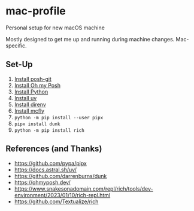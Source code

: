 # mac-profile
Personal setup for new macOS machine

Mostly designed to get me up and running during machine changes. Mac-specific.

## Set-Up
1. [Install posh-git](https://github.com/dahlbyk/posh-git?tab=readme-ov-file#installing-posh-git-via-powershellget-on-linux-macos-and-windows)
1. [Install Oh my Posh](https://ohmyposh.dev/docs/installation)
1. [Install Python](https://www.python.org/downloads/)
1. [Install uv](https://docs.astral.sh/uv/getting-started/installation/)
1. [Install direnv](https://direnv.net/docs/installation.html)
1. [Install mcfly](https://github.com/cantino/mcfly?tab=readme-ov-file#installation)
1. `python -m pip install --user pipx`
1. `pipx install dunk`
1. `python -m pip install rich`

## References (and Thanks)
- https://github.com/pypa/pipx
- https://docs.astral.sh/uv/
- https://github.com/darrenburns/dunk
- https://ohmyposh.dev/
- https://www.snakesonadomain.com/repl/rich/tools/dev-environment/2023/01/10/rich-repl.html
- https://github.com/Textualize/rich

